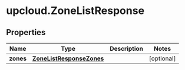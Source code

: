 # upcloud.ZoneListResponse

## Properties
Name | Type | Description | Notes
------------ | ------------- | ------------- | -------------
**zones** | [**ZoneListResponseZones**](ZoneListResponseZones.md) |  | [optional] 


